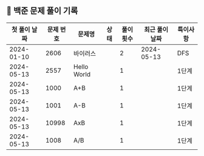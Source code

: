 ## 🚀 백준 문제 풀이 기록

| **첫 풀이 날짜** | **문제 번호** | **문제명**     | **상태** | **풀이 횟수** | **최근 풀이 날짜** | **특이사항** |
|-------------|-----------|-------------|--------|-----------|--------------|----------|
| 2024-01-10  | 2606      | 바이러스        |        | 2         | 2024-05-13   | DFS      |
| 2024-05-13  | 2557      | Hello World |        | 1         |              | 1단계      |
| 2024-05-13  | 1000      | A+B         |        | 1         |              | 1단계      |
| 2024-05-13  | 1001      | A-B         |        | 1         |              | 1단계      |
| 2024-05-13  | 10998     | AxB         |        | 1         |              | 1단계      |
| 2024-05-13  | 1008      | A/B         |        | 1         |              | 1단계      |